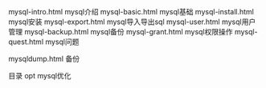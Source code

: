  mysql-intro.html   mysql介绍
 mysql-basic.html   mysql基础
 mysql-install.html mysql安装
 mysql-export.html  mysql导入导出sql
 mysql-user.html    mysql用户管理
 mysql-backup.html  mysql备份
 mysql-grant.html   mysql权限操作
 mysql-quest.html   mysql问题
 
 mysqldump.html     备份


 目录
 opt mysql优化